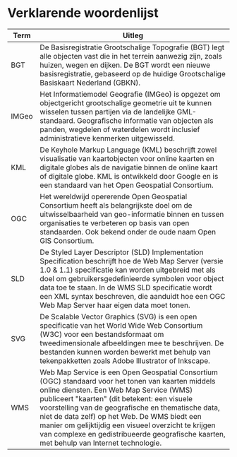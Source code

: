 Verklarende woordenlijst
========================

| Term  | Uitleg                                                                                                                                                                                                                                                                                                                                                                                                                                                   |
|-------|----------------------------------------------------------------------------------------------------------------------------------------------------------------------------------------------------------------------------------------------------------------------------------------------------------------------------------------------------------------------------------------------------------------------------------------------------------|
| BGT   | De Basisregistratie Grootschalige Topografie (BGT) legt alle objecten vast die in het terrein aanwezig zijn, zoals huizen, wegen en dijken. De BGT wordt een nieuwe basisregistratie, gebaseerd op de huidige Grootschalige Basiskaart Nederland (GBKN).                                                                                                                                                                                                 |
| IMGeo | Het Informatiemodel Geografie (IMGeo) is opgezet om objectgericht grootschalige geometrie uit te kunnen wisselen tussen partijen via de landelijke GML-standaard. Geografische informatie van objecten als panden, wegdelen of waterdelen wordt inclusief administratieve kenmerken uitgewisseld.                                                                                                                                                        |
| KML   | De Keyhole Markup Language (KML) beschrijft zowel visualisatie van kaartobjecten voor online kaarten en digitale globes als de navigatie binnen de online kaart of digitale globe. KML is ontwikkeld door Google en is een standaard van het Open Geospatial Consortium.                                                                                                                                                                                 |
| OGC   | Het wereldwijd opererende Open Geospatial Consortium heeft als belangrijkste doel om de uitwisselbaarheid van geo-informatie binnen en tussen organisaties te verbeteren op basis van open standaarden. Ook bekend onder de oude naam Open GIS Consortium.                                                                                                                                                                                               |
| SLD   | De Styled Layer Descriptor (SLD) Implementation Specification beschrijft hoe de Web Map Server (versie 1.0 & 1.1) specificatie kan worden uitgebreid met als doel om gebruikersgedefinieerde symbolen voor object data toe te staan. In de WMS SLD specificatie wordt een XML syntax beschreven, die aanduidt hoe een OGC Web Map Server haar eigen data moet tonen.                                                                                     |
| SVG   | De Scalable Vector Graphics (SVG) is een open specificatie van het World Wide Web Consortium (W3C) voor een bestandsformaat om tweedimensionale afbeeldingen mee te beschrijven. De bestanden kunnen worden bewerkt met behulp van tekenpakketten zoals Adobe Illustrator of Inkscape.                                                                                                                                                                   |
| WMS   | Web Map Service is een Open Geospatial Consortium (OGC) standaard voor het tonen van kaarten middels online diensten. Een Web Map Service (WMS) publiceert "kaarten" (dit betekent: een visuele voorstelling van de geografische en thematische data, niet de data zelf) op het Web. De WMS biedt een manier om gelijktijdig een visueel overzicht te krijgen van complexe en gedistribueerde geografische kaarten, met behulp van Internet technologie. |
